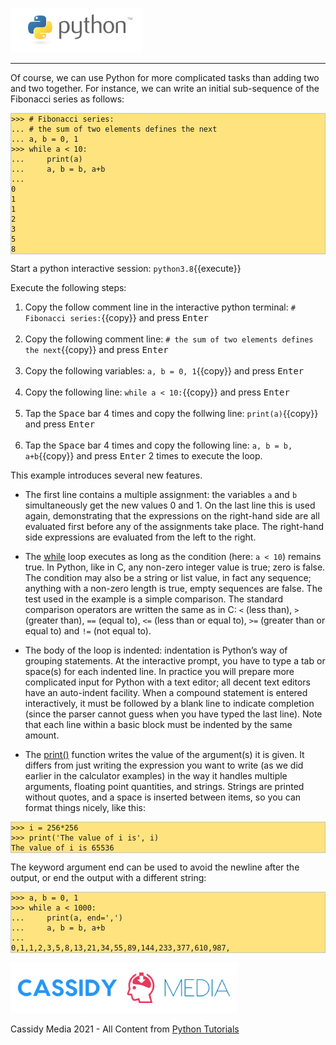 
![Python Logo](./assets/python-logo.png)

___

Of course, we can use Python for more complicated tasks than adding two and two together. For instance, we can write an initial sub-sequence of the Fibonacci series as follows:

<pre style="background-color: #FFE37F; border: 1px solid #C4C4C4;"><code class="py">>>> # Fibonacci series:
... # the sum of two elements defines the next
... a, b = 0, 1
>>> while a < 10:
...     print(a)
...     a, b = b, a+b
...
0
1
1
2
3
5
8</code></pre>

Start a python interactive session: `python3.8`{{execute}}

Execute the following steps:

1. Copy the follow comment line in the interactive python terminal: `# Fibonacci series:`{{copy}} and press <kbd>Enter</kbd>
<br/><br/>
2. Copy the following comment line: `# the sum of two elements defines the next`{{copy}} and press <kbd>Enter</kbd>
<br/><br/>
3. Copy the following variables: `a, b = 0, 1`{{copy}} and press <kbd>Enter</kbd>
<br/><br/>
4. Copy the following line: `while a < 10:`{{copy}} and press <kbd>Enter</kbd>
<br/><br/>
5. Tap the <kbd>Space</kbd> bar 4 times and copy the follwing line: `print(a)`{{copy}} and press <kbd>Enter</kbd>
<br/><br/>
6. Tap the <kbd>Space</kbd> bar 4 times and copy the following line: `a, b = b, a+b`{{copy}} and press <kbd>Enter</kbd> 2 times to execute the loop.

This example introduces several new features.

* The first line contains a multiple assignment: the variables `a` and `b` simultaneously get the new values 0 and 1. On the last line this is used again, demonstrating that the expressions on the right-hand side are all evaluated first before any of the assignments take place. The right-hand side expressions are evaluated from the left to the right.<br/>

* The [while](https://docs.python.org/3.8/reference/compound_stmts.html#while) loop executes as long as the condition (here: `a < 10`) remains true. In Python, like in C, any non-zero integer value is true; zero is false. The condition may also be a string or list value, in fact any sequence; anything with a non-zero length is true, empty sequences are false. The test used in the example is a simple comparison. The standard comparison operators are written the same as in C: `<` (less than), `>` (greater than), `==` (equal to), `<=` (less than or equal to), `>=` (greater than or equal to) and `!=` (not equal to).<br/>

* The body of the loop is indented: indentation is Python’s way of grouping statements. At the interactive prompt, you have to type a tab or space(s) for each indented line. In practice you will prepare more complicated input for Python with a text editor; all decent text editors have an auto-indent facility. When a compound statement is entered interactively, it must be followed by a blank line to indicate completion (since the parser cannot guess when you have typed the last line). Note that each line within a basic block must be indented by the same amount.<br/>

* The [print()](https://docs.python.org/3.8/library/functions.html#print) function writes the value of the argument(s) it is given. It differs from just writing the expression you want to write (as we did earlier in the calculator examples) in the way it handles multiple arguments, floating point quantities, and strings. Strings are printed without quotes, and a space is inserted between items, so you can format things nicely, like this:

<pre style="background-color: #FFE37F; border: 1px solid #C4C4C4;"><code class="py">>>> i = 256*256
>>> print('The value of i is', i)
The value of i is 65536</code></pre>

The keyword argument end can be used to avoid the newline after the output, or end the output with a different string:

<pre style="background-color: #FFE37F; border: 1px solid #C4C4C4;"><code class="py">>>> a, b = 0, 1
>>> while a < 1000:
...     print(a, end=',')
...     a, b = b, a+b
...
0,1,1,2,3,5,8,13,21,34,55,89,144,233,377,610,987,</code></pre>

![CassidyMedia Logo](./assets/wallpaper_without_slogan2.png)

Cassidy Media 2021 - All Content from [Python Tutorials](https://docs.python.org/3/tutorial/index.html)